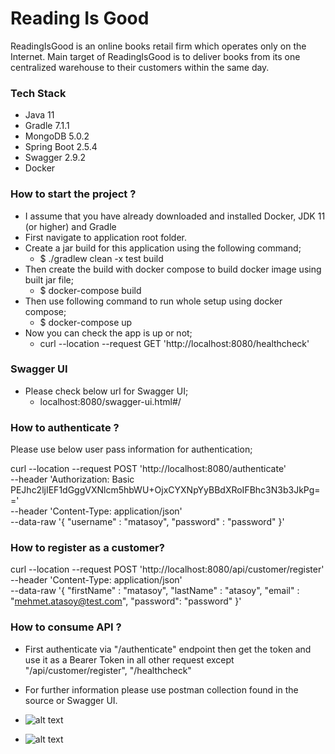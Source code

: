 # Reading Is Good #

ReadingIsGood is an online books retail firm which operates only on the Internet. Main target of ReadingIsGood is to deliver books from its one centralized warehouse to their customers within the same day. 
### Tech Stack ###

* Java 11
* Gradle 7.1.1
* MongoDB 5.0.2
* Spring Boot 2.5.4
* Swagger 2.9.2
* Docker

### How to start the project ? ###
* I assume that you have already downloaded and installed Docker, JDK 11 (or higher) and Gradle 
* First navigate to application root folder.
* Create a jar build for this application using the following command;
  * $ ./gradlew clean -x test build
* Then create the build with docker compose to build docker image using built jar file;
  * $ docker-compose build
* Then use following command to run whole setup using docker compose;
  * $ docker-compose up
* Now you can check the app is up or not;
  * curl --location --request GET 'http://localhost:8080/healthcheck'
### Swagger UI ###
* Please check below url for Swagger UI;
  * localhost:8080/swagger-ui.html#/

### How to authenticate ? ###

Please use below user pass information for authentication;

curl --location --request POST 'http://localhost:8080/authenticate' \
--header 'Authorization: Basic PEJhc2ljIEF1dGggVXNlcm5hbWU+OjxCYXNpYyBBdXRoIFBhc3N3b3JkPg==' \
--header 'Content-Type: application/json' \
--data-raw '{
"username" : "matasoy",
"password" : "password"
}'

### How to register as a customer? ###

curl --location --request POST 'http://localhost:8080/api/customer/register' \
--header 'Content-Type: application/json' \
--data-raw '{
"firstName" : "matasoy",
"lastName" : "atasoy",
"email" : "mehmet.atasoy@test.com",
"password": "password"
}'


### How to consume API ? ###

* First authenticate via "/authenticate" endpoint then get the token and use it as a Bearer Token in all other 
  request except "/api/customer/register", "/healthcheck"


* For further information please use postman collection found in the source or Swagger UI.


* ![alt text](https://github.com/atasoymehmet/ReadingIsGood/blob/main/Swagger_1.png?raw=true)
* ![alt text](https://github.com/atasoymehmet/ReadingIsGood/blob/main/Swagger_2.png?raw=true)
